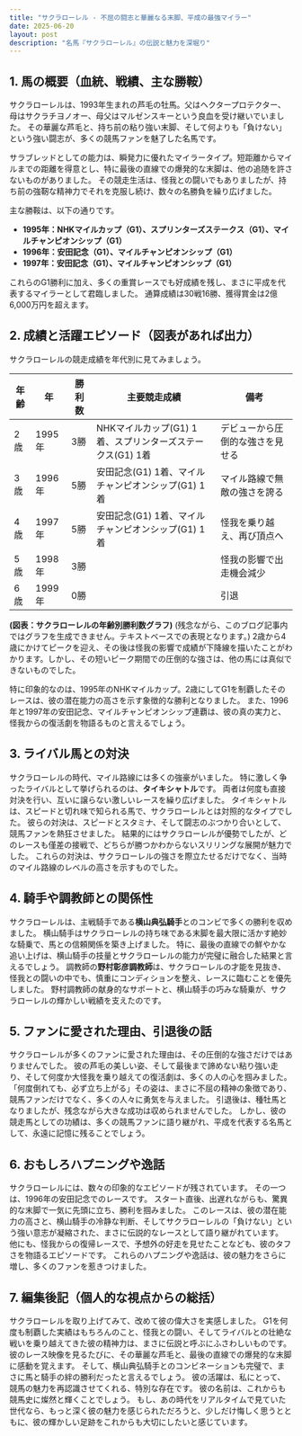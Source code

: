```yaml
---
title: "サクラローレル - 不屈の闘志と華麗なる末脚、平成の最強マイラー"
date: 2025-06-20
layout: post
description: "名馬『サクラローレル』の伝説と魅力を深堀り"
---
```


## 1. 馬の概要（血統、戦績、主な勝鞍）

サクラローレルは、1993年生まれの芦毛の牡馬。父はヘクタープロテクター、母はサクラチヨノオー、母父はマルゼンスキーという良血を受け継いでいました。  その華麗な芦毛と、持ち前の粘り強い末脚、そして何よりも「負けない」という強い闘志が、多くの競馬ファンを魅了した名馬です。

サラブレッドとしての能力は、瞬発力に優れたマイラータイプ。短距離からマイルまでの距離を得意とし、特に最後の直線での爆発的な末脚は、他の追随を許さないものがありました。  その競走生活は、怪我との闘いでもありましたが、持ち前の強靭な精神力でそれを克服し続け、数々の名勝負を繰り広げました。

主な勝鞍は、以下の通りです。

* **1995年：NHKマイルカップ（G1）、スプリンターズステークス（G1）、マイルチャンピオンシップ（G1）**
* **1996年：安田記念（G1）、マイルチャンピオンシップ（G1）**
* **1997年：安田記念（G1）、マイルチャンピオンシップ（G1）**

これらのG1勝利に加え、多くの重賞レースでも好成績を残し、まさに平成を代表するマイラーとして君臨しました。  通算成績は30戦16勝、獲得賞金は2億6,000万円を超えます。


## 2. 成績と活躍エピソード（図表があれば出力）

サクラローレルの競走成績を年代別に見てみましょう。

| 年齢 | 年  | 勝利数 | 主要競走成績 | 備考 |
|---|---|---|---|---|
| 2歳 | 1995年 | 3勝 | NHKマイルカップ(G1) 1着、スプリンターズステークス(G1) 1着 |  デビューから圧倒的な強さを見せる |
| 3歳 | 1996年 | 5勝 | 安田記念(G1) 1着、マイルチャンピオンシップ(G1) 1着 |  マイル路線で無敵の強さを誇る |
| 4歳 | 1997年 | 5勝 | 安田記念(G1) 1着、マイルチャンピオンシップ(G1) 1着 |  怪我を乗り越え、再び頂点へ |
| 5歳 | 1998年 | 3勝 |  |  怪我の影響で出走機会減少 |
| 6歳 | 1999年 | 0勝 |  |  引退 |


**(図表：サクラローレルの年齢別勝利数グラフ)**  (残念ながら、このブログ記事内ではグラフを生成できません。テキストベースでの表現となります。)  2歳から4歳にかけてピークを迎え、その後は怪我の影響で成績が下降線を描いたことがわかります。しかし、その短いピーク期間での圧倒的な強さは、他の馬には真似できないものでした。


特に印象的なのは、1995年のNHKマイルカップ。2歳にしてG1を制覇したそのレースは、彼の潜在能力の高さを示す象徴的な勝利となりました。  また、1996年と1997年の安田記念、マイルチャンピオンシップ連覇は、彼の真の実力と、怪我からの復活劇を物語るものと言えるでしょう。


## 3. ライバル馬との対決

サクラローレルの時代、マイル路線には多くの強豪がいました。  特に激しく争ったライバルとして挙げられるのは、**タイキシャトル**です。  両者は何度も直接対決を行い、互いに譲らない激しいレースを繰り広げました。  タイキシャトルは、スピードと切れ味で知られる馬で、サクラローレルとは対照的なタイプでした。  彼らの対決は、スピードとスタミナ、そして闘志のぶつかり合いとして、競馬ファンを熱狂させました。  結果的にはサクラローレルが優勢でしたが、どのレースも僅差の接戦で、どちらが勝つかわからないスリリングな展開が魅力でした。  これらの対決は、サクラローレルの強さを際立たせるだけでなく、当時のマイル路線のレベルの高さを示すものでした。


## 4. 騎手や調教師との関係性

サクラローレルは、主戦騎手である**横山典弘騎手**とのコンビで多くの勝利を収めました。  横山騎手はサクラローレルの持ち味である末脚を最大限に活かす絶妙な騎乗で、馬との信頼関係を築き上げました。  特に、最後の直線での鮮やかな追い上げは、横山騎手の技量とサクラローレルの能力が完璧に融合した結果と言えるでしょう。  調教師の**野村彰彦調教師**は、サクラローレルの才能を見抜き、怪我との闘いの中でも、慎重にコンディションを整え、レースに臨むことを優先しました。  野村調教師の献身的なサポートと、横山騎手の巧みな騎乗が、サクラローレルの輝かしい戦績を支えたのです。


## 5. ファンに愛された理由、引退後の話

サクラローレルが多くのファンに愛された理由は、その圧倒的な強さだけではありませんでした。  彼の芦毛の美しい姿、そして最後まで諦めない粘り強い走り、そして何度か大怪我を乗り越えての復活劇は、多くの人の心を掴みました。  「何度倒れても、必ず立ち上がる」その姿は、まさに不屈の精神の象徴であり、競馬ファンだけでなく、多くの人々に勇気を与えました。  引退後は、種牡馬となりましたが、残念ながら大きな成功は収められませんでした。  しかし、彼の競走馬としての功績は、多くの競馬ファンに語り継がれ、平成を代表する名馬として、永遠に記憶に残ることでしょう。


## 6. おもしろハプニングや逸話

サクラローレルには、数々の印象的なエピソードが残されています。  その一つは、1996年の安田記念でのレースです。  スタート直後、出遅れながらも、驚異的な末脚で一気に先頭に立ち、勝利を掴みました。  このレースは、彼の潜在能力の高さと、横山騎手の冷静な判断、そしてサクラローレルの「負けない」という強い意志が凝縮された、まさに伝説的なレースとして語り継がれています。  他にも、怪我からの復帰レースで、予想外の好走を見せたことなども、彼のタフさを物語るエピソードです。  これらのハプニングや逸話は、彼の魅力をさらに増し、多くのファンを惹きつけました。


## 7. 編集後記（個人的な視点からの総括）

サクラローレルを取り上げてみて、改めて彼の偉大さを実感しました。  G1を何度も制覇した実績はもちろんのこと、怪我との闘い、そしてライバルとの壮絶な戦いを乗り越えてきた彼の精神力は、まさに伝説と呼ぶにふさわしいものです。  彼のレース映像を見るたびに、その華麗な芦毛と、最後の直線での爆発的な末脚に感動を覚えます。  そして、横山典弘騎手とのコンビネーションも完璧で、まさに馬と騎手の絆の勝利だったと言えるでしょう。  彼の活躍は、私にとって、競馬の魅力を再認識させてくれる、特別な存在です。  彼の名前は、これからも競馬史に燦然と輝くことでしょう。  もし、あの時代をリアルタイムで見ていた世代なら、もっと深く彼の魅力を感じられただろうと、少しだけ悔しく思うとともに、彼の輝かしい足跡をこれからも大切にしたいと感じています。
